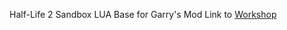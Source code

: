 Half-Life 2 Sandbox LUA Base for Garry's Mod
Link to [Workshop](https://steamcommunity.com/sharedfiles/filedetails/?id=3252876548)
